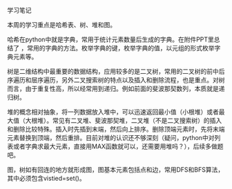 学习笔记

本周的学习重点是哈希表、树、堆和图。

哈希在python中就是字典，常用于统计元素数量后生成的字典。在附件PPT里总结了 ，常用的字典的方法。枚举字典的键，枚举字典的值，以元组的形式枚举字典元素等。

树是二维结构中最重要的数据结构，应用较多的是二叉树，常用的二叉树的前中后序遍历和层序遍历，另外二叉搜索树的特点以及插入和删除流程，也是重点。对树而言，由于重复性高，所以经常用到递归。例如前面的斐波那契数列，本质就是递归树。

堆的概念相对抽象，将一列数据放入堆中，可以迅速返回最小值（小根堆）或者最大值（大根堆）。常见有二叉堆、斐波那契堆，二叉堆（不是二叉搜索树）的插入和删除比较特殊。插入时先插到末端，然后向上排序。删除顶端元素时，先将末端元素替换到顶端，然后重排。目前对堆的认识还不够深刻（疑问，python中对列表或者字典求最大元素，直接用MAX函数就可以，还需要用堆吗？），后续多做题吧。

图，树如有回连的地方就形成图，图基本元素包括点和边，常用DFS和BFS算法，其中必须包含vistied=set()。